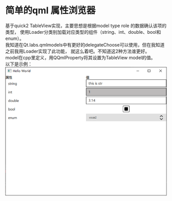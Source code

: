 # 简单的qml 属性浏览器
基于quick2 TableView实现，主要思想是根据model type role 的数据确认该项的类型，
使用Loader分类别加载对应类型的组件（string、int、double、bool和enum）。  
我知道在Qt.labs.qmlmodels中有更好的delegateChoose可以使用，但在我知道之前我用Loader实现了此功能，
就这么着吧。不知道这2种方法谁更好。  
model在cpp里定义，用QQmlProperty将其设置为TableView model的值。  
以下是示例：  
![图片](sample.png)
